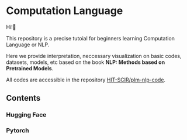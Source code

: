 # Computation Language

Hi!:clap:

This repository is a precise tutoial for beginners learning
Computation Language or NLP.

Here we provide interpretation, neccessary visualization on basic codes, datasets, models, etc based on the book **NLP: Methods based on Pretrained Models**.

All codes are accessible in the repository [HIT-SCIR/plm-nlp-code](https://github.com/HIT-SCIR/plm-nlp-code).

## Contents

### Hugging Face

### Pytorch

